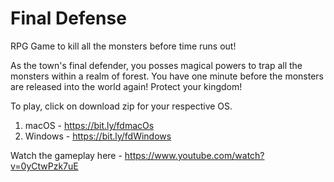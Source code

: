# Final Defense

RPG Game to kill all the monsters before time runs out!

As the town's final defender, you posses magical powers to trap all the monsters within a realm of forest. You have one minute before the monsters are released into the world again! Protect your kingdom!

To play, click on download zip for your respective OS. 
1. macOS - https://bit.ly/fdmacOs
2. Windows - https://bit.ly/fdWindows

Watch the gameplay here - https://www.youtube.com/watch?v=0yCtwPzk7uE
